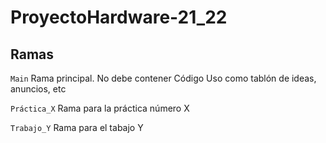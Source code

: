 # ProyectoHardware-21_22
## Ramas
``Main``
  Rama principal. No debe contener Código
  Uso como tablón de ideas, anuncios, etc

``Práctica_X``
  Rama para la práctica número X
  
``Trabajo_Y``
  Rama para el tabajo Y
